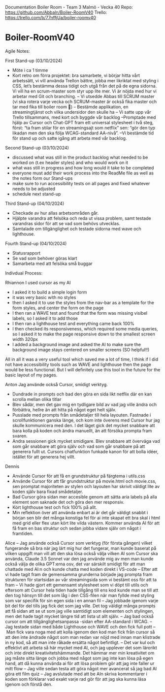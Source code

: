 Documentation
Boiler Room - Team 3 Malmö - Vecka 40
Repo: https://github.com/Abbaln/Boiler-RoomV40
Trello: https://trello.com/b/77nffjUa/boiler-roomv40

# Boiler-RoomV40

Agile Notes:

First Stand-up (03/10/2024)

- Möte i ca 1 timme
- Kort retro om förra projektet: bra samarbete, vi börjar hitta vårt arbetssätt, vi vill använda Trellon bättre, jobba mer likriktat med styling i CSS, let’s bestämma dessa tidigt och utgå från det på de egna sidorna. Vi vill ha en scrum-master som styr upp lite mer. Vi är nöjda med hur vi arbetar med Git och branching.
  – Vi utsedde Abbas till SCRUM master (vi ska rotera varje vecka och SCRUM-master är också fika master och tar med fika till boiler room 🍩)
  – Bestämde applikation, en streamingtjänst och vilka undersidor den skulle ha
  – Vi satte upp vår Trello tillsammans, med kort och byggde vår backlog
  –Promptade med hjälp av Cursor och Chat-GPT fram ett universal stylesheet i två steg, först: “ta fram stilar för en streamingsajt som netflix” sen: “gör den typ likadan men den ska följa WCAG-standard AA-nivå”.
  –Vi bestämde tid för stand up och satte igång att arbeta med vår backlog.

Second Stand-up (03/10/2024)

- discussed what was still in the product backlog what needed to be worked on (t.ex header styles) and who would work on it
- what was still in progress and how long would it take to be completed
- everyone must add their work process into the ReadMe file as well as the notes form our Stand-ups
- make sure to run accessibility tests on all pages and fixed whatever needs to be adjusted
- schedule next stand-up

Third Stand-up (04/10/2024)

- Checkade av hur allas arbetsområden går.
- Hjälpte varandra att felsöka och reda ut vissa problem, samt testade varandras sidor för att se vad som behövs utvecklas.
- Samtalade om tillgänglighet och testade sidorna med wave och lighthouse.

Fourth Stand-up (04/10/2024)

- Statusrapport
- Se vad som behöver göras klart
- Samarbeta med att felsöka små buggar

Indivdual Process:

Rhiannon
I used cursor as my AI

- I asked it to build a simple login form
- it was very basic with no styles
- then I asked it to use the styles from the nav-bar as a template for the form styles, and center the form on the page
- I then ran a WAVE test and found that the form was missing visibel labels, so I asked it to add those
- I then ran a lighthouse test and everything came back 100%
- I then checked its responsiveness, which required some media queries, so I asked it to make the page responsive down to the smallest screen width 320px
- I added a background image and asked the AI to make sure the background image stays centered on smaller screens (SO helpful!!)

All in all it was a very useful tool which saved me a lot of time, I think if I did not have accessibility tools such as WAVE and lighthouse then the page would be less functional. But I will definitely use this tool in the future for the basic layout of my pages.

Anton
Jag använde också Cursor, smidigt verktyg.

- Dundrade in prompts och bad den göra en sida likt netflix där en kan scrolla mellan olika titlar
- Blev sådär, men det gav mig en tydligare bild av vad jag ville ändra och förbättra, hellre än att hitta på något eget helt själv.
- Pusslade med prompts från smådetaljer till hela layouten. Fastnade i scrollfunktionen ganska länge, och kom inte överens med Cursor hur jag skulle kommunicera med den. I det läget gick det mycket snabbare att bara kolla på koden och ändra manuellt, än att försöka prompta fram svaren.
- Andra sessionen gick mycket smidigare. Blev snabbare att överväga vad som går snabbare att göra själv och vad som går snabbare på att generera fullt ut. Cursors chatfunktion funkade kanon för att bolla idéer, istället för att generera hej villt.

Dennis

- Använde Cursor för att få en grundstruktur på färgtema i utils.css
- Använde Cursor för att får grundstruktur på movie.html och movie.css, sen promptat majoriteten av stylen och layouten har skrivit väldigt lite av koden själv bara fixad smådetaljer.
- Bad Cursor göra sidan mer accesible genom att sätta aria labels på alla element som saknade det och göra den mer responsiv.
- Kört lighthouse test och fick 100% på allt.
- Min reflektion över att använda enbart ai är det går väldigt snabbt i början sen blir det många konstiga fel för ai inte skapat ett bra skal i html med grid eller flex utan kört lite vilda västern. Kommer använda AI för att få fram en bas struktur och sedan jobba vidare själv om något i framtiden.

Alice
– Jag använde också Cursor som verktyg (för första gången) vilket fungerande så bra när jag lärt mig hur det fungerar, man kunde baserat på vilken uppgift man vill att den ska lösa också välja vilken AI som Cursor ska använda, Claude 3.5 Sonnet var den jag använde mig av men man kunde också välja de olika GPT:erna osv, det var särskilt smidigt för att man chattade med AI:n och kunde chatta med koden direkt i VS-code
– Efter att vi hade tagit fram de gemensamma grunderna började jag prompta fram strukturen för startsidan av vår streamingsida som vi bestämt oss för att ta fram
– Vi hade gjort ett gemensamt stylesheet som vi döpt till utils och eftersom att Cursor hela tiden hade tillgång till ens kod kunde man se till att den tog hänsyn till det som låg i den CSS-filen när man fyllde med styling som var specifik för sin egen sida i en annan fil
– Jag jobbade igenom varje bit del för del tills jag fick det som jag ville. Det tog väldigt många prompts att få sidan att se ut som jag ville samtidigt som elementen och stylingen, men det hade tagit mycket längre tid att lista ut allt själv.
– Jag bad också cursor om att tillgänglighetsanpassa -sidan efter AA-standard i WCAG.
– Jag testade sidan med både Lighthouse och WAVE och den fick full pott
– Man fick vara noga med att kolla igenom den kod man fick från cursor så att den inte ändrade något som man redan var nöjd med innan man klistrade in ny kod, så att man inte råkade ersätta något befintligt.
– Det var kul och effektivt att arbeta så här mycket med AI, och jag upplever det som lärorikt och inte direkt kreativitetshämmande. Det hämmar mer min kreativitet om jag måste sitta länge och jobba med något som jag inte kan lösa på egen hand, att då kunna använda ai för att lösa problem gör att jag inte faller ur mitt flow
– Jag ville sedan testa att göra något mer avancerat så jag bad AI göra ett film quiz
– Jag avslutade med att be AIn skriva kommentarer i koden som förklarar vad exakt varje rad gör för att jag ska kunna läsa igenom och förstå den.